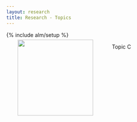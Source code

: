 ```yaml
---
layout: research
title: Research - Topics
--- 
```

{% include alm/setup %}
<script language="javascript">
$($("#tc").children()[0]).css('color', '#EC6197');
</script>

<div name="photo" style="position:relative;float:left;margin:-10px 50px 30px 30px;" width="200px" height="200px">
<img src="http://wuhu-ife.github.io/homepage/imgs/portray.jpg" height="200px" >
</div>

Topic C
